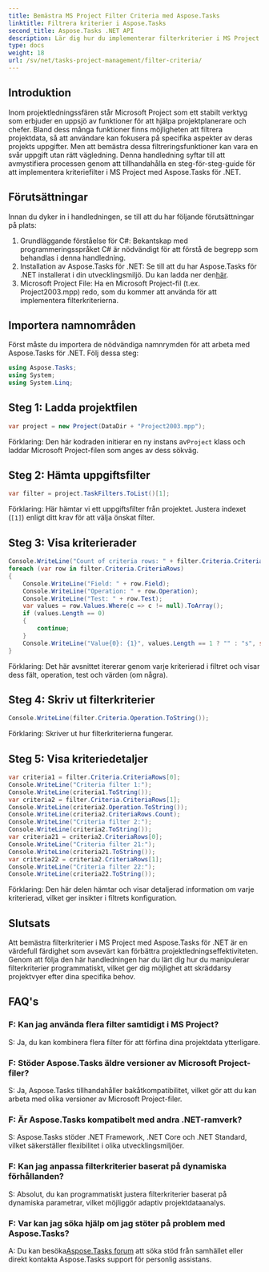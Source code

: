 ```yaml
---
title: Bemästra MS Project Filter Criteria med Aspose.Tasks
linktitle: Filtrera kriterier i Aspose.Tasks
second_title: Aspose.Tasks .NET API
description: Lär dig hur du implementerar filterkriterier i MS Project med Aspose.Tasks för .NET. Öka projektledningseffektiviteten med riktad dataanalys.
type: docs
weight: 18
url: /sv/net/tasks-project-management/filter-criteria/
---
```

## Introduktion
Inom projektledningssfären står Microsoft Project som ett stabilt verktyg som erbjuder en uppsjö av funktioner för att hjälpa projektplanerare och chefer. Bland dess många funktioner finns möjligheten att filtrera projektdata, så att användare kan fokusera på specifika aspekter av deras projekts uppgifter. Men att bemästra dessa filtreringsfunktioner kan vara en svår uppgift utan rätt vägledning. Denna handledning syftar till att avmystifiera processen genom att tillhandahålla en steg-för-steg-guide för att implementera kriteriefilter i MS Project med Aspose.Tasks för .NET.
## Förutsättningar
Innan du dyker in i handledningen, se till att du har följande förutsättningar på plats:
1. Grundläggande förståelse för C#: Bekantskap med programmeringsspråket C# är nödvändigt för att förstå de begrepp som behandlas i denna handledning.
2.  Installation av Aspose.Tasks för .NET: Se till att du har Aspose.Tasks för .NET installerat i din utvecklingsmiljö. Du kan ladda ner den[här](https://releases.aspose.com/tasks/net/).
3. Microsoft Project File: Ha en Microsoft Project-fil (t.ex. Project2003.mpp) redo, som du kommer att använda för att implementera filterkriterierna.

## Importera namnområden
Först måste du importera de nödvändiga namnrymden för att arbeta med Aspose.Tasks för .NET. Följ dessa steg:

```csharp
using Aspose.Tasks;
using System;
using System.Linq;

```

## Steg 1: Ladda projektfilen
```csharp
var project = new Project(DataDir + "Project2003.mpp");
```
 Förklaring: Den här kodraden initierar en ny instans av`Project` klass och laddar Microsoft Project-filen som anges av dess sökväg.
## Steg 2: Hämta uppgiftsfilter
```csharp
var filter = project.TaskFilters.ToList()[1];
```
Förklaring: Här hämtar vi ett uppgiftsfilter från projektet. Justera indexet (`[1]`) enligt ditt krav för att välja önskat filter.
## Steg 3: Visa kriterierader
```csharp
Console.WriteLine("Count of criteria rows: " + filter.Criteria.CriteriaRows.Count);
foreach (var row in filter.Criteria.CriteriaRows)
{
    Console.WriteLine("Field: " + row.Field);
    Console.WriteLine("Operation: " + row.Operation);
    Console.WriteLine("Test: " + row.Test);
    var values = row.Values.Where(c => c != null).ToArray();
    if (values.Length == 0)
    {
        continue;
    }
    Console.WriteLine("Value{0}: {1}", values.Length == 1 ? "" : "s", string.Join(", ", values));
}
```
Förklaring: Det här avsnittet itererar genom varje kriterierad i filtret och visar dess fält, operation, test och värden (om några).
## Steg 4: Skriv ut filterkriterier
```csharp
Console.WriteLine(filter.Criteria.Operation.ToString());
```
Förklaring: Skriver ut hur filterkriterierna fungerar.
## Steg 5: Visa kriteriedetaljer
```csharp
var criteria1 = filter.Criteria.CriteriaRows[0];
Console.WriteLine("Criteria filter 1:");
Console.WriteLine(criteria1.ToString());
var criteria2 = filter.Criteria.CriteriaRows[1];
Console.WriteLine(criteria2.Operation.ToString());
Console.WriteLine(criteria2.CriteriaRows.Count);
Console.WriteLine("Criteria filter 2:");
Console.WriteLine(criteria2.ToString());
var criteria21 = criteria2.CriteriaRows[0];
Console.WriteLine("Criteria filter 21:");
Console.WriteLine(criteria21.ToString());
var criteria22 = criteria2.CriteriaRows[1];
Console.WriteLine("Criteria filter 22:");
Console.WriteLine(criteria22.ToString());
```
Förklaring: Den här delen hämtar och visar detaljerad information om varje kriterierad, vilket ger insikter i filtrets konfiguration.

## Slutsats
Att bemästra filterkriterier i MS Project med Aspose.Tasks för .NET är en värdefull färdighet som avsevärt kan förbättra projektledningseffektiviteten. Genom att följa den här handledningen har du lärt dig hur du manipulerar filterkriterier programmatiskt, vilket ger dig möjlighet att skräddarsy projektvyer efter dina specifika behov.
## FAQ's
### F: Kan jag använda flera filter samtidigt i MS Project?
S: Ja, du kan kombinera flera filter för att förfina dina projektdata ytterligare.
### F: Stöder Aspose.Tasks äldre versioner av Microsoft Project-filer?
S: Ja, Aspose.Tasks tillhandahåller bakåtkompatibilitet, vilket gör att du kan arbeta med olika versioner av Microsoft Project-filer.
### F: Är Aspose.Tasks kompatibelt med andra .NET-ramverk?
S: Aspose.Tasks stöder .NET Framework, .NET Core och .NET Standard, vilket säkerställer flexibilitet i olika utvecklingsmiljöer.
### F: Kan jag anpassa filterkriterier baserat på dynamiska förhållanden?
S: Absolut, du kan programmatiskt justera filterkriterier baserat på dynamiska parametrar, vilket möjliggör adaptiv projektdataanalys.
### F: Var kan jag söka hjälp om jag stöter på problem med Aspose.Tasks?
 A: Du kan besöka[Aspose.Tasks forum](https://forum.aspose.com/c/tasks/15) att söka stöd från samhället eller direkt kontakta Aspose.Tasks support för personlig assistans.